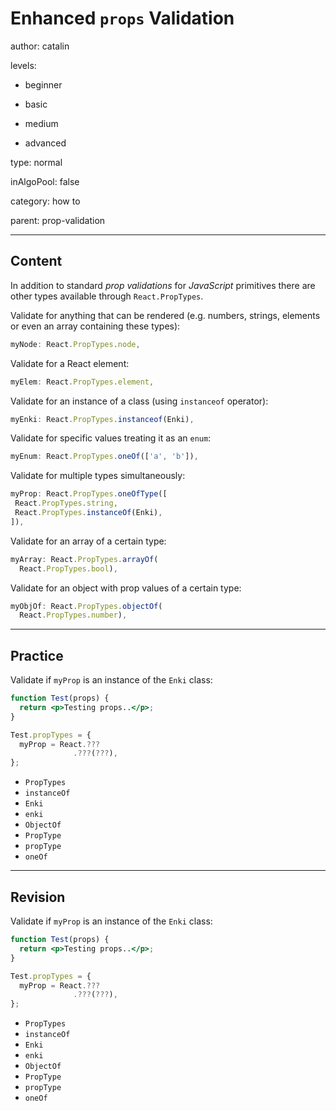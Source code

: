 # Enhanced `props` Validation
author: catalin

levels:

  - beginner

  - basic

  - medium

  - advanced

type: normal

inAlgoPool: false

category: how to

parent: prop-validation

---
## Content

In addition to standard *prop validations* for *JavaScript* primitives there are other types available through `React.PropTypes`.

Validate for anything that can be rendered (e.g. numbers, strings, elements or even an array containing these types):

```jsx
myNode: React.PropTypes.node,
```
Validate for a React element:
```jsx
myElem: React.PropTypes.element,
```
Validate for an instance of a class (using `instanceof` operator):
```jsx
myEnki: React.PropTypes.instanceof(Enki),
```

Validate for specific values treating it as an `enum`:
```jsx
myEnum: React.PropTypes.oneOf(['a', 'b']),
```
Validate for multiple types simultaneously:
```jsx
myProp: React.PropTypes.oneOfType([
 React.PropTypes.string,
 React.PropTypes.instanceOf(Enki),
]),

```
Validate for an array of a certain type:
```jsx
myArray: React.PropTypes.arrayOf(
  React.PropTypes.bool),
```
Validate for an object with prop values of a certain type:
```jsx
myObjOf: React.PropTypes.objectOf(
  React.PropTypes.number),
```

---
## Practice

Validate if `myProp` is an instance of the `Enki` class:
```jsx
function Test(props) {
  return <p>Testing props..</p>;
}

Test.propTypes = {
  myProp = React.???
              .???(???),
};
```
* `PropTypes`
* `instanceOf`
* `Enki`
* `enki`
* `ObjectOf`
* `PropType`
* `propType`
* `oneOf`

---
## Revision

Validate if `myProp` is an instance of the `Enki` class:
```jsx
function Test(props) {
  return <p>Testing props..</p>;
}

Test.propTypes = {
  myProp = React.???
              .???(???),
};
```
* `PropTypes`
* `instanceOf`
* `Enki`
* `enki`
* `ObjectOf`
* `PropType`
* `propType`
* `oneOf`

